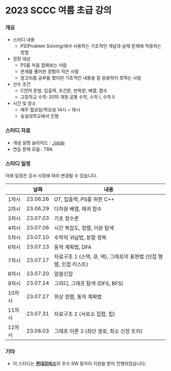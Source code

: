 # 2023 SCCC 여름 초급 강의

### 개요

* 스터디 내용
  * PS(Problem Solving)에서 사용하는 기초적인 개념과 실제 문제에 적용하는 방법
* 권장 대상
  * PS를 처음 접해보는 사람
  * 문제를 풀어본 경험이 적은 사람
  * 알고리즘 공부를 했지만 기초적인 내용을 잘 응용하지 못하는 사람
* 선수 조건
  * C언어 문법: 입출력, 조건문, 반복문, 배열, 함수
  * 고등학교 수학: 2015 개정 공통 수학, 수학 I, 수학 II
* 시간 및 장소
  * 매주 월요일/목요일 14시 ~ 18시
  * 숭실대학교에서 진행

### 스터디 자료

* 개념 설명 슬라이드 : [./slide](./slide)
* 연습 문제 모음 : TBA

### 스터디 일정

아래 일정은 강사 사정에 따라 변경될 수 있습니다.

|        | 날짜     | 내용                                                         |
| ------ | -------- | ------------------------------------------------------------ |
| 1차시  | 23.06.26 | OT, 입출력, PS를 위한 C++                                    |
| 2차시  | 23.06.29 | 다차원 배열, 재귀 함수                                       |
| 3차시  | 23.07.03 | 기초 정수론                                                  |
| 4차시  | 23.07.06 | 시간 복잡도, 정렬, 이분 탐색                                 |
| 5차시  | 23.07.10 | 수학적 귀납법, 분할 정복                                     |
| 6차시  | 23.07.13 | 동적 계획법, DFA                                             |
| 7차시  | 23.07.17 | 자료구조 1 (스택, 큐, 덱), 그래프의 표현법 (인접 행렬, 인접 리스트) |
| 8차시  | 23.07.20 | 알쓸신잡                                                     |
| 9차시  | 23.07.24 | 그리디, 그래프 탐색 (DFS, BFS)                               |
| 10차시 | 23.07.27 | 위상 정렬, 동적 계획법                                       |
| 11차시 | 23.07.31 | 자료구조 2 (서로소 집합, 힙)                                 |
| 12차시 | 23.08.03 | 그래프 이론 3 (최단 경로, 최소 신장 트리)                    |

### 기타

* 이 스터디는 [**현대모비스**](https://www.mobis.co.kr/kr/index.do)의 우수 SW 동아리 지원을 받아 진행되었습니다.
